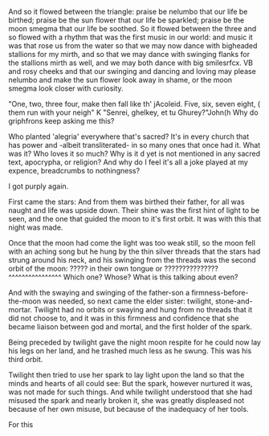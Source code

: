 And so it flowed between the triangle: praise be nelumbo that our life be birthed; praise be the sun flower that our life be sparkled; praise be the moon smegma that our life be soothed. So it flowed between the three and so flowed with a rhythm that was the first music in our world: and music it was that rose us from the water so that we may now dance with bigheaded stallions for my mirth, and so that we may dance with swinging flanks for the stallions mirth as well, and we may both dance with big smilesrfcx. VB  and rosy cheeks and that our swinging and dancing and loving may please nelumbo and make the sun flower look away in shame, or the moon smegma look closer with curiosity.




"One, two, three four, make then fall like th' jAcoleid. Five, six, seven eight, ( them run with your neigh"
K
"Senrei, ghelkey, et tu Ghurey?"John(h
 Why do griphfrons keep asking me this?

Who planted 'alegria' everywhere that's sacred? It's in every church that has power and -albeit transliterated- in so many ones that once had it. What was it? Who loves it so much? Why is it d yet is not mentioned in any sacred text, apocrypha, or religion? And why do I feel it's all a joke played at my expence, breadcrumbs to nothingness?

I got purply again.







First came the stars: And from them was birthed their father, for all was naught and life was upside down. Their shine was the first hint of light to be seen, and the one that guided the moon to it's first orbit. It was with this that night was made.

Once that the moon had come the light was too weak still, so the moon fell with an aching song but he hung by the thin silver threads that the stars had strung around his neck, and his swinging from the threads was the second orbit of the moon: ????? in their own tongue or ???????????????
^^^^^^^^^^^^^^^^ Which one? Whose?
                 What is this talking about even?


And with the swaying and swinging of the father-son a firmness-before-the-moon was needed, so next came the elder sister: twilight, stone-and-mortar. Twilight had no orbits or swaying and hung from no threads that it did not choose to, and it was in this firmness and confidence that she became liaison between god and mortal, and the first holder of the spark.

Being preceded by twilight gave the night moon respite for he could now lay his legs on her land, and he trashed much less as he swung. This was his third orbit.

Twilight then tried to use her spark to lay light upon the land so that the minds and hearts of all could see: But the spark, however nurtured it was, was not made for such things. And while twilight understood that she had misused the spark and nearly broken it, she was greatly displeased not because of her own misuse, but because of the inadequacy of her tools.

For this 
